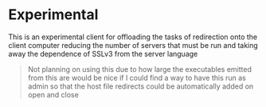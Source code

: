 # Experimental

This is an experimental client for offloading the tasks of redirection onto the client computer
reducing the number of servers that must be run and taking away the dependence of SSLv3 from the
server language

> Not planning on using this due to how large the executables emitted from this are
> would be nice if I could find a way to have this run as admin so that the host file
> redirects could be automatically added on open and close